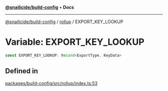 [**@snailicide/build-config**](../../README.md) • **Docs**

---

[@snailicide/build-config](../../README.md) / [rollup](../README.md) / EXPORT_KEY_LOOKUP

# Variable: EXPORT_KEY_LOOKUP

```ts
const EXPORT_KEY_LOOKUP: Record<ExportType, KeyData>
```

## Defined in

[packages/build-config/src/rollup/index.ts:53](https://github.com/gbtunney/snailicide-monorepo/blob/e6e31fab4b5388ce50c23f623dbfd6064ce1a2f2/packages/build-config/src/rollup/index.ts#L53)
